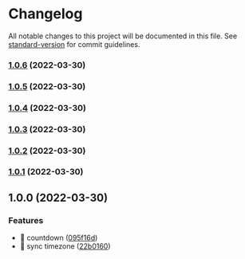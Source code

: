 # Changelog

All notable changes to this project will be documented in this file. See [standard-version](https://github.com/conventional-changelog/standard-version) for commit guidelines.

### [1.0.6](https://github.com/SmilingXinyi/countdown/compare/v1.0.5...v1.0.6) (2022-03-30)

### [1.0.5](https://github.com/SmilingXinyi/countdown/compare/v1.0.4...v1.0.5) (2022-03-30)

### [1.0.4](https://github.com/SmilingXinyi/countdown/compare/v1.0.3...v1.0.4) (2022-03-30)

### [1.0.3](https://github.com/SmilingXinyi/countdown/compare/v1.0.2...v1.0.3) (2022-03-30)

### [1.0.2](https://github.com/SmilingXinyi/countdown/compare/v1.0.1...v1.0.2) (2022-03-30)

### [1.0.1](https://github.com/SmilingXinyi/countdown/compare/v1.0.0...v1.0.1) (2022-03-30)

## 1.0.0 (2022-03-30)


### Features

* 🎸 countdown ([095f16d](https://github.com/SmilingXinyi/countdown/commit/095f16d6e1df22fa5439d6d12a17c6b7dbaab8c8))
* 🎸 sync timezone ([22b0160](https://github.com/SmilingXinyi/countdown/commit/22b01600b0e85bf4600bb27944b6a3fd26f4ce84))
